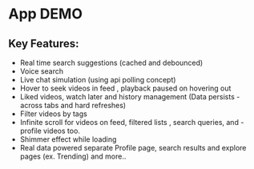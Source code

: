 # App DEMO


## Key Features:

- Real time search suggestions (cached and debounced)
- Voice search
- Live chat simulation (using api polling concept)
- Hover to seek videos in feed , playback paused on hovering out
- Liked videos, watch later and history management (Data persists -across tabs and hard refreshes)
- Filter videos by tags
- Infinite scroll for videos on feed, filtered lists , search queries, and -profile
  videos too.
- Shimmer effect while loading
- Real data powered separate Profile page, search results and explore pages (ex. Trending)
  and more..
